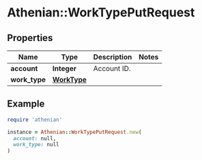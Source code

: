 # Athenian::WorkTypePutRequest

## Properties

| Name | Type | Description | Notes |
| ---- | ---- | ----------- | ----- |
| **account** | **Integer** | Account ID. |  |
| **work_type** | [**WorkType**](WorkType.md) |  |  |

## Example

```ruby
require 'athenian'

instance = Athenian::WorkTypePutRequest.new(
  account: null,
  work_type: null
)
```

